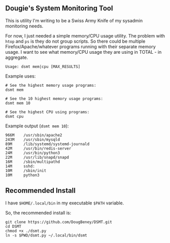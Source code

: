 Dougie's System Monitoring Tool
---

This is utility I'm writing to be a Swiss Army Knife of my sysadmin monitoring needs.

For now, I just needed a simple memory/CPU usage utility. The problem with `htop` and `ps` is they do not group scripts. So there could be multiple Firefox/Apache/whatever programs running with their separate memory usage. I want to see what memory/CPU usage they are using in TOTAL - in aggregate.

```
Usage: dsmt mem|cpu [MAX_RESULTS]
```

Example uses:

```
# See the highest memory usage programs:
dsmt mem

# See the 10 highest memory usage programs:
dsmt mem 10

# See the highest CPU using programs:
dsmt cpu
```

Example output (`dsmt mem 10`):

```
966M	/usr/sbin/apache2
243M	/usr/sbin/mysqld
89M 	/lib/systemd/systemd-journald
42M 	/usr/bin/redis-server
24M 	/usr/bin/python3
22M 	/usr/lib/snapd/snapd
16M 	/sbin/multipathd
14M 	sshd:
10M 	/sbin/init
10M 	python3
```

## Recommended Install

I have `$HOME/.local/bin` in my executable `$PATH` variable.

So, the recommended install is:

```
git clone https://github.com/DougBeney/DSMT.git
cd DSMT
chmod +x ./dsmt.py
ln -s $PWD/dsmt.py ~/.local/bin/dsmt
```

